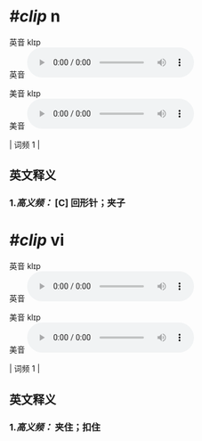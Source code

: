 # ***\#clip*** n
英音 klɪp  
英音
<audio src="./media/clip-B.aac" controls="controls"></audio>

美音 klɪp  
美音
<audio src="./media/clip.aac" controls="controls"></audio>



| 词频 1 |  

英文释义
---
### 1.*高义频：* **[C] 回形针；夹子**  


# ***\#clip*** vi
英音 klɪp  
英音
<audio src="./media/clip-B.aac" controls="controls"></audio>

美音 klɪp  
美音
<audio src="./media/clip.aac" controls="controls"></audio>



| 词频 1 |  

英文释义
---
### 1.*高义频：* **夹住；扣住**  


